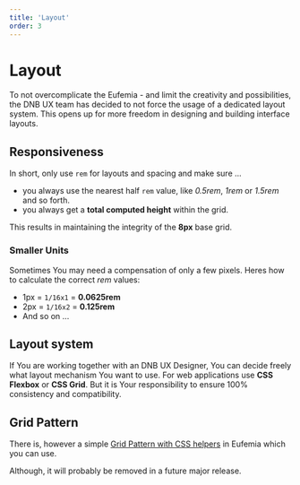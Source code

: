 ```yaml
---
title: 'Layout'
order: 3
---
```


# Layout

To not overcomplicate the Eufemia - and limit the creativity and possibilities, the DNB UX team has decided to not force the usage of a dedicated layout system. This opens up for more freedom in designing and building interface layouts.

## Responsiveness

In short, only use `rem` for layouts and spacing and make sure ...

- you always use the nearest half `rem` value, like _0.5rem_, _1rem_ or _1.5rem_ and so forth.
- you always get a **total computed height** within the grid.

This results in maintaining the integrity of the **8px** base grid.

### Smaller Units

Sometimes You may need a compensation of only a few pixels. Heres how to calculate the correct _rem_ values:

- 1px = `1/16x1` = **0.0625rem**
- 2px = `1/16x2` = **0.125rem**
- And so on ...

## Layout system

If You are working together with an DNB UX Designer, You can decide freely what layout mechanism You want to use. For web applications use **CSS Flexbox** or **CSS Grid**. But it is Your responsibility to ensure 100% consistency and compatibility.

## Grid Pattern

There is, however a simple [Grid Pattern with CSS helpers](/uilib/extensions/grid) in Eufemia which you can use.

Although, it will probably be removed in a future major release.
